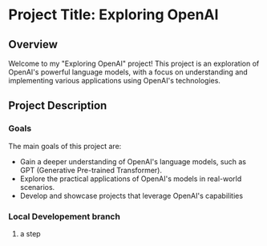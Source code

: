 # Project Title: Exploring OpenAI

## Overview

Welcome to my "Exploring OpenAI" project! This project is an exploration of OpenAI's powerful language models, with a focus on understanding and implementing various applications using OpenAI's technologies.

## Project Description

### Goals

The main goals of this project are:

- Gain a deeper understanding of OpenAI's language models, such as GPT (Generative Pre-trained Transformer).
- Explore the practical applications of OpenAI's models in real-world scenarios.
- Develop and showcase projects that leverage OpenAI's capabilities

### Local Developement branch

1. a step
